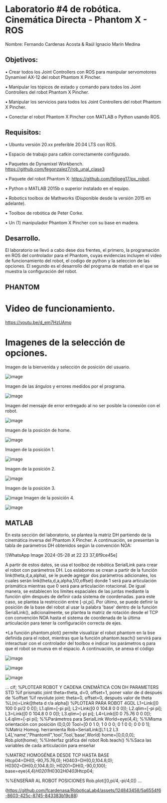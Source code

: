 # Laboratorio #4 de robótica. Cinemática Directa - Phantom X - ROS
Nombre: Fernando Cardenas Acosta & Raúl Ignacio Marín Medina

## Objetivos: 
• Crear todos los Joint Controllers con ROS para manipular servomotores Dynamixel AX-12 del robot Phantom X Pincher.

• Manipular los tópicos de estado y comando para todos los Joint Controllers del robot Phantom X Pincher.

• Manipular los servicios para todos los Joint Controllers del robot Phantom X Pincher.

• Conectar el robot Phantom X Pincher con MATLAB o Python usando ROS.

## Requisitos:
• Ubuntu versión 20.xx preferible 20.04 LTS con ROS.

• Espacio de trabajo para catkin correctamente configurado.

• Paquetes de Dynamixel Workbench. https://github.com/fegonzalez7/rob_unal_clase3

• Paquete del robot Phantom X: https://github.com/felipeg17/px_robot.

• Python o MATLAB 2015b o superior instalado en el equipo.

• Robotics toolbox de Mathworks (Disponible desde la versión 2015 en adelante).

• Toolbox de robótica de Peter Corke.

• Un (1) manipulador Phantom X Pincher con su base en madera.

## Desarrollo.

El laboratorio se llevó a cabo dese dos frentes, el primero, la programación en ROS del controlador para el Phantom, cuyas evidencias incluyen el video de funcionamiento del robot, el codigo de python y la seleccion de las opciones. El segundo es el desarrollo del programa de matlab en el que se muestra la configuración del robot.

## PHANTOM

# Video de funcionamiento.

https://youtu.be/d_em7HzUAmo

# Imagenes de la selección de opciones.

Imagen de la bienvenida y selección de posición del usuario.

![image](https://github.com/fcardenasa/RoboticaLab4/blob/main/fotoInicio.jpg)

Imagen de las ángulos y errores medidos por el programa.

![image](https://github.com/fcardenasa/RoboticaLab4/blob/main/fotoMedidas.jpg)

Imagen del mensaje de error entregado al no ser posible la conexión con el robot.

![image](https://github.com/fcardenasa/RoboticaLab4/blob/main/fotoError.jpg)

Imagen de la posición de home.

![image](https://github.com/fcardenasa/RoboticaLab4/blob/main/foto1.jpg)

Imagen de la posición 1.

![image](https://github.com/fcardenasa/RoboticaLab4/blob/main/foto2.jpg)

Imagen de la posición 2.

![image](https://github.com/fcardenasa/RoboticaLab4/blob/main/foto3.jpg)

Imagen de la posición 3.

![image](https://github.com/fcardenasa/RoboticaLab4/blob/main/foto4.jpg)
Imagen de la posición 4.

![image](https://github.com/fcardenasa/RoboticaLab4/blob/main/foto5.jpg)

## MATLAB

En esta sección del laboratorio, se plantea la matriz DH partiendo de la cinemática inversa del Phantom X Pincher. A continuación, se presentan la tabla de parámetros DH obtenidos según la convención NOA:

![WhatsApp Image 2024-05-28 at 22 23 37_6f9ce45e]

A partir de estos datos, se usa el toolboz de robótica SerialLink para crear el robot con parámetros DH. Los eslabones se crean a partir de la función link(theta,d,a,alpha), se le puede agregar dos parámetros adicionales, los cuales serán link(theta,d,a,alpha,1/0,offset) donde 1 será para articulación prismática mientras que 0 será para articulación rotacional. De igual manera, se establecen los límites espaciales de las juntas mediante la función qlim después de definir cada sistema de coordenadas. para este caso, se plantea la restricción entre [-pi,pi]. Por último, se puede definir la posición de la base del robot al usar la palabra 'base' dentro de la función SerialLink(), adicionalmente, se plantea la matriz de rotación desde el TCP con convención NOA hasta el sistema de coordenada de la última articulación para tener la configuración correcta de ejes.

*La función phantom.plot() permite visualizar el robot phantom en la bse definida para el robot, mientras que la función phantom.teach() servirá para interactuar con el controlador del toolbox e indicar los parámetros q para que el robot se mueva en el espacio. A continuación, se anexa el código 

![image](https://github.com/fcardenasa/RoboticaLab4/assets/124843458/9a9633c1-b42f-4dc1-afed-662f231ebe94)

![image](https://github.com/fcardenasa/RoboticaLab4/assets/124843458/7772a639-9433-4383-aa2a-e0dd744cc19e)

![image](https://github.com/fcardenasa/RoboticaLab4/assets/124843458/d8cdd838-9b70-44f8-8870-0f2f946251c7)

...
clf;
%PLOTEAR ROBOT Y CADENA CINEMÁTICA CON DH PARAMETERS STD
%if prismatic joint theta=theta, d=0, offset=1, poner valor de d después de
%offset
%if revolute joint: theta=0, offset=0, después valor de theta
%L(n)=Link([theta d r/a alpha])
%PLOTEAR PARA ROBOT 4GDL
L1=Link([0 100 0 pi/2 0 0]);
L1.qlim=[-pi pi];
L2=Link([0 0 104.8 0 0 0]);
L2.qlim=[-pi pi];
L3=Link([0 0 104.8 0 0 0]);
L3.qlim=[-pi pi];
L4=Link([0 0 75.76 0 0 0]);
L4.qlim=[-pi pi];
%%Parámetros para SerialLink
World=eye(4,4); %%Misma orientación con posición (0,0,0)
Tool=[0 0 1 0; 1 0 0 0; 0 1 0 0; 0 0 0 1]; %Matriz Homog. herramienta
Rob=SerialLink([L1 L2 L3 L4],'name',"PhantomII",'tool',Tool,'base',World)
home=[0,0,0,0];
Rob.plot(home); %%Interfaz gráfica del robot
Rob.teach() %%Saca las variables de cada articulación para enseñar

%MATRIZ HOMOGÉNEA DESDE TCP HASTA BASE
Htcp04=DH(0,-90,75.76,0);
H0403=DH(0,0,104.8,0);
H0302=DH(0,0,104.8,0);
H0201=DH(0,-90,0,100);
base=eye(4,4)*H0201*H0302*H0403*Htcp04;

%%ENSEÑAR AL ROBOT POSICIONES
Rob.plot([0,pi/4,-pi/4,0])
...

(https://github.com/fcardenasa/RoboticaLab4/assets/124843458/5a6554f6-8603-425c-8745-843383b19c88)
